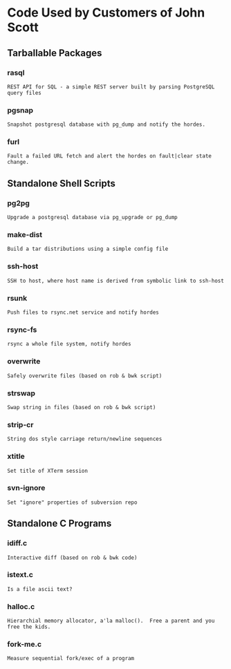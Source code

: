 #  Code Used by Customers of John Scott

##  Tarballable Packages

### rasql
	REST API for SQL - a simple REST server built by parsing PostgreSQL query files

###  pgsnap
	Snapshot postgresql database with pg_dump and notify the hordes.

###  furl
	Fault a failed URL fetch and alert the hordes on fault|clear state change.

## Standalone Shell Scripts

###  pg2pg
	Upgrade a postgresql database via pg_upgrade or pg_dump

###  make-dist
	Build a tar distributions using a simple config file

###  ssh-host
	SSH to host, where host name is derived from symbolic link to ssh-host

###  rsunk
	Push files to rsync.net service and notify hordes

###  rsync-fs
	rsync a whole file system, notify hordes

###  overwrite
	Safely overwrite files (based on rob & bwk script)

###  strswap
	Swap string in files (based on rob & bwk script)

###  strip-cr
	String dos style carriage return/newline sequences

###  xtitle
	Set title of XTerm session

###  svn-ignore
	Set "ignore" properties of subversion repo

##  Standalone C Programs

###  idiff.c
	Interactive diff (based on rob & bwk code)

###  istext.c
	Is a file ascii text?

###  halloc.c
	Hierarchial memory allocator, a'la malloc().  Free a parent and you free the kids.

###  fork-me.c
	Measure sequential fork/exec of a program
